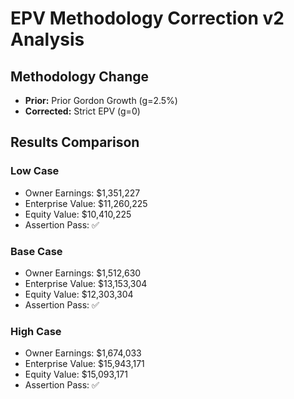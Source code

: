 # EPV Methodology Correction v2 Analysis

## Methodology Change
- **Prior:** Prior Gordon Growth (g=2.5%)
- **Corrected:** Strict EPV (g=0)

## Results Comparison

### Low Case
- Owner Earnings: $1,351,227
- Enterprise Value: $11,260,225
- Equity Value: $10,410,225
- Assertion Pass: ✅

### Base Case
- Owner Earnings: $1,512,630
- Enterprise Value: $13,153,304
- Equity Value: $12,303,304
- Assertion Pass: ✅

### High Case
- Owner Earnings: $1,674,033
- Enterprise Value: $15,943,171
- Equity Value: $15,093,171
- Assertion Pass: ✅

